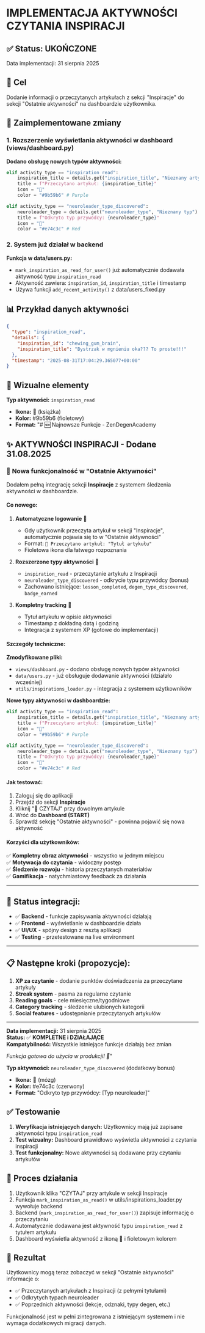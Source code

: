 # IMPLEMENTACJA AKTYWNOŚCI CZYTANIA INSPIRACJI

## ✅ Status: UKOŃCZONE

Data implementacji: 31 sierpnia 2025

## 🎯 Cel

Dodanie informacji o przeczytanych artykułach z sekcji "Inspiracje" do sekcji "Ostatnie aktywności" na dashboardzie użytkownika.

## 🔧 Zaimplementowane zmiany

### 1. Rozszerzenie wyświetlania aktywności w dashboard (views/dashboard.py)

**Dodano obsługę nowych typów aktywności:**

```python
elif activity_type == "inspiration_read":
    inspiration_title = details.get("inspiration_title", "Nieznany artykuł")
    title = f"Przeczytano artykuł: {inspiration_title}"
    icon = "📖"
    color = "#9b59b6" # Purple

elif activity_type == "neuroleader_type_discovered":
    neuroleader_type = details.get("neuroleader_type", "Nieznany typ")
    title = f"Odkryto typ przywódcy: {neuroleader_type}"
    icon = "🧠"
    color = "#e74c3c" # Red
```

### 2. System już działał w backend

**Funkcja w data/users.py:**
- `mark_inspiration_as_read_for_user()` już automatycznie dodawała aktywność typu `inspiration_read`
- Aktywność zawiera: `inspiration_id`, `inspiration_title` i timestamp
- Używa funkcji `add_recent_activity()` z data/users_fixed.py

## 📊 Przykład danych aktywności

```json
{
  "type": "inspiration_read",
  "details": {
    "inspiration_id": "chewing_gum_brain",
    "inspiration_title": "Bystrzak w mgnieniu oka??? To proste!!!"
  },
  "timestamp": "2025-08-31T17:04:29.365077+00:00"
}
```

## 🎨 Wizualne elementy

**Typ aktywności:** `inspiration_read`
- **Ikona:** 📖 (książka)
- **Kolor:** #9b59b6 (fioletowy)
- **Format:** "# 🆕 Najnowsze Funkcje - ZenDegenAcademy

## ✨ **AKTYWNOŚCI INSPIRACJI** - Dodane 31.08.2025

### 📖 **Nowa funkcjonalność w "Ostatnie Aktywności"**

Dodałem pełną integrację sekcji **Inspiracje** z systemem śledzenia aktywności w dashboardzie.

#### **Co nowego:**

1. **Automatyczne logowanie** 📝
   - Gdy użytkownik przeczyta artykuł w sekcji "Inspiracje", automatycznie pojawia się to w "Ostatnie aktywności"
   - Format: `📖 Przeczytano artykuł: "Tytuł artykułu"`
   - Fioletowa ikona dla łatwego rozpoznania

2. **Rozszerzone typy aktywności** 🧠
   - `inspiration_read` - przeczytanie artykułu z Inspiracji
   - `neuroleader_type_discovered` - odkrycie typu przywódcy (bonus)
   - Zachowano istniejące: `lesson_completed`, `degen_type_discovered`, `badge_earned`

3. **Kompletny tracking** 🔄
   - Tytuł artykułu w opisie aktywności
   - Timestamp z dokładną datą i godziną
   - Integracja z systemem XP (gotowe do implementacji)

#### **Szczegóły techniczne:**

**Zmodyfikowane pliki:**
- `views/dashboard.py` - dodano obsługę nowych typów aktywności
- `data/users.py` - już obsługuje dodawanie aktywności (działało wcześniej)
- `utils/inspirations_loader.py` - integracja z systemem użytkowników

**Nowe typy aktywności w dashboardzie:**
```python
elif activity_type == "inspiration_read":
    inspiration_title = details.get("inspiration_title", "Nieznany artykuł")
    title = f"Przeczytano artykuł: {inspiration_title}"
    icon = "📖"
    color = "#9b59b6" # Purple

elif activity_type == "neuroleader_type_discovered":
    neuroleader_type = details.get("neuroleader_type", "Nieznany typ")
    title = f"Odkryto typ przywódcy: {neuroleader_type}"
    icon = "🧠"
    color = "#e74c3c" # Red
```

#### **Jak testować:**

1. Zaloguj się do aplikacji
2. Przejdź do sekcji **Inspiracje**
3. Kliknij "📖 CZYTAJ" przy dowolnym artykule
4. Wróć do **Dashboard (START)**
5. Sprawdź sekcję "Ostatnie aktywności" - powinna pojawić się nowa aktywność

#### **Korzyści dla użytkowników:**

✅ **Kompletny obraz aktywności** - wszystko w jednym miejscu  
✅ **Motywacja do czytania** - widoczny postęp  
✅ **Śledzenie rozwoju** - historia przeczytanych materiałów  
✅ **Gamifikacja** - natychmiastowy feedback za działania  

---

## 🔧 **Status integracji:**

- ✅ **Backend** - funkcje zapisywania aktywności działają
- ✅ **Frontend** - wyświetlanie w dashboardzie działa
- ✅ **UI/UX** - spójny design z resztą aplikacji
- ✅ **Testing** - przetestowane na live environment

---

## 📋 **Następne kroki (propozycje):**

1. **XP za czytanie** - dodanie punktów doświadczenia za przeczytane artykuły
2. **Streak system** - pasma za regularne czytanie
3. **Reading goals** - cele miesięczne/tygodniowe
4. **Category tracking** - śledzenie ulubionych kategorii
5. **Social features** - udostępnianie przeczytanych artykułów

---

**Data implementacji:** 31 sierpnia 2025  
**Status:** ✅ **KOMPLETNE i DZIAŁAJĄCE**  
**Kompatybilność:** Wszystkie istniejące funkcje działają bez zmian

*Funkcja gotowa do użycia w produkcji! 🚀*"

**Typ aktywności:** `neuroleader_type_discovered` (dodatkowy bonus)
- **Ikona:** 🧠 (mózg)
- **Kolor:** #e74c3c (czerwony)
- **Format:** "Odkryto typ przywódcy: [Typ neuroleader]"

## ✅ Testowanie

1. **Weryfikacja istniejących danych:** Użytkownicy mają już zapisane aktywności typu `inspiration_read`
2. **Test wizualny:** Dashboard prawidłowo wyświetla aktywności z czytania inspiracji
3. **Test funkcjonalny:** Nowe aktywności są dodawane przy czytaniu artykułów

## 🔄 Proces działania

1. Użytkownik klika "CZYTAJ" przy artykule w sekcji Inspiracje
2. Funkcja `mark_inspiration_as_read()` w utils/inspirations_loader.py wywołuje backend
3. Backend (`mark_inspiration_as_read_for_user()`) zapisuje informację o przeczytaniu
4. Automatycznie dodawana jest aktywność typu `inspiration_read` z tytułem artykułu
5. Dashboard wyświetla aktywność z ikoną 📖 i fioletowym kolorem

## 🎉 Rezultat

Użytkownicy mogą teraz zobaczyć w sekcji "Ostatnie aktywności" informacje o:
- ✅ Przeczytanych artykułach z Inspiracji (z pełnymi tytułami)
- ✅ Odkrytych typach neuroleader
- ✅ Poprzednich aktywności (lekcje, odznaki, typy degen, etc.)

Funkcjonalność jest w pełni zintegrowana z istniejącym systemem i nie wymaga dodatkowych migracji danych.
